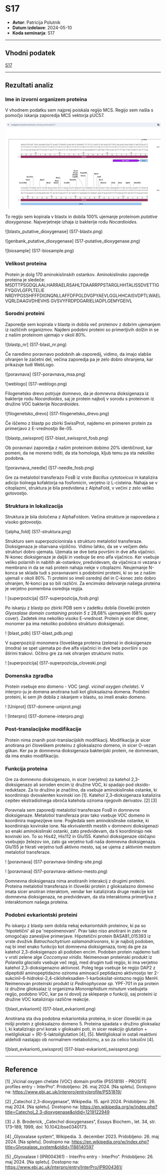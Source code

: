 # S17

- **Avtor**: Patricija Polutnik
- **Datum izdelave**: 2024-05-10
- **Koda seminarja**: S17

---
## Vhodni podatek
[S17](https://mpavsic.github.io/biokeminfo/_sources/seminar/seminar_2023-2024/naloge/s17-input.md)

---
## Rezultati analiz

### Ime in izvorni organizem proteina

V vhodnem podatku sem najprej poiskala regijo MCS. Regijo sem našla s pomočjo iskanja zaporedja MCS vektorja pUC57.

![mcs_puc57](S17-mcs_puc57.png)

To regijo sem kopirala v blastx in dobila 100% ujemanje proteinom *putative dioxygenase*. Najverjetneje izhaja iz bakterije rodu *Nocardioides*.

![blastx_putative_dioxygenase] (S17-blastx.png)

![genbank_putative_dioxygenase] (S17-putative_dioxygenase.png)

![biosample] (S17-biosample.png)

### Velikost proteina

Protein je dolg 170 aminokislinskih ostankov. Aminokislinsko zaporedje proteina je sledeče:
MSDTTPSGDQLAALHARRAELRSAHLTDAARRPPSTARGLHHTALISSDVETTIGFYQGVLGFPLTELIE
NRDYPGSSHFFFDIGNQNLLAFFDFPGLDVGPYAEVLGGLHHCAISVDPTLWAELVQRLDAAGVDHEVHS
GVSVYFRDPDGARIELIADPLGEMYGEIVL

### Sorodni proteini
Zaporedje sem kopirala v blastp in dobila več proteinov z dobrim ujemanjem iz različnih organizmov. Najdeni podobni proteini so primerljivih dolžin in se z našim proteinom ujemajo v okoli 80%.

![blastp_nr] (S17-blast_nr.png)

Če naredimo poravnavo podobnih ak-zaporedij, vidimo, da imajo slabše ohranjen le začetni del, večina zaporedja pa je zelo dobro ohranjena, kar prikazuje tudi WebLogo.

![poravnava] (S17-poravnava_msa.png)

![weblogo] (S17-weblogo.png)

Filogenetsko drevo potrjuje domnevo, da je domnevna dioksigenaza iz bakterije rodu *Nocardioides*, saj je protein najbolj v sorodu s proteinom iz družine VOC bakterije *Nocardioides*. 

![filogenetsko_drevo] (S17-filogenetsko_drevo.png)

Če iščemo z blastp po zbirki SwissProt, najdemo en primeren protein za primerjavo z E-vrednostjo 8e-05.

![blastp_swissprot] (S17-blast_swissprot_fosb.png)

Ob poravnavi zaporedja z našim proteinom dobimo 20% identičnost, kar pomeni, da ne moremo trditi, da sta homologa, kljub temu pa sta nekoliko podobna.

![poravnava_needle] (S17-needle_fosb.png)

Gre za metalotiol transferazo FosB iz vrste *Bacillus cytotoxicus* in katalizira adicijo tiolnega kofaktorja na fosfomicin, verjetno iz L-cisteina. Nahaja se v citoplazmi, struktura je bila predvidena z AlphaFold, v večini z zelo veliko gotovostjo.


### Struktura in lokalizacija
Struktura je bila določena z AlphaFoldom. Večina strukture je napovedana z visoko gotovostjo.

![alpha_fold] (S17-struktura.png)

Strukturo sem superpozicionirala s strukturo metalotiol transferaze. Dioksigenaza je obarvana vijolično. Vidimo lahko, da se v večjem delu strukturi dobro ujemata. Ujemata se dve beta površini in dve alfa vijačnici. N-konec dioksigenaze je daljši in vsebuje še eno alfa vijačnico. Ker vsebuje veliko polarnih in nabitih ak-ostankov, predvidevam, da vijačnica ni vezana v membrano in da se naš protein nahaja nekje v citoplazmi. Neujemanje N-konca se sklada tudi s poravnavami s podobnimi proteini, ki so se z našim ujemali v okoli 80%. Ti proteini so imeli osrednji del in C-konec zelo dobro ohranjen, N-konci pa so bili različni. Za encimsko delovanje našega proteina je verjetno pomembna osrednja regija.

! [superpozicija] (S17-superpozicija_fosb.png)

Po iskanju z blastp po zbirki PDB sem v zadetku dobila človeški protein *Glyoxalase domain containing protein 5*  z 28,68% ujemanjem (68% query cover). Zadetek ima nekoliko visoko E-vrednost. Protein je sicer dimer, monomer pa ima nekoliko podobno strukturo dioksigenazi.

! [blast_pdb] (S17-blast_pdb.png)

V superpoziciji monomera človeškega proteina (zelena) in dioksigenaze (modra) se spet ujemata po dve alfa vijačnici in dve beta površini s po štirimi trakovi. Očitno gre za nek ohranjen strukturni motiv.

! [superpozicija] (S17-superpozicija_cloveski.png)

### Domenska zgradba
Protein vsebuje eno domeno - VOC (angl. *vicinal oxygen chelate*). V interpro-ju je domena anotirana tudi kot glioksalazna domena. Podobni proteini, ki sem jih dobila z iskanjem v blastu, so imeli enako domeno. 

! [Uniprot] (S17-domene-uniprot.png)

! [Interpro] (S17-domene-interpro.png)


### Post-translacijske modifikacije
Protein nima znanih post-translacijskih modifikacij. Modifikacija je sicer anotirana pri človeškem proteinu z glioksalazno domeno, in sicer O-vezan glikan. Ker pa je domnevna dioksigenaza bakterijski protein, ne domnevam, da ima enako modifikacijo.

### Funkcija proteina

Gre za domnevno dioksigenazo, in sicer (verjetno) za katehol 2,3-dioksigenazo ali soroden encim iz družine VOC, ki spadajo pod oksido-reduktaze. Za to družino je značilno, da vsebuje aminokislinske ostanke, ki koordinirajo dvovalenten kovinski ion [1]. Katehol 2,3-dioksigenaza katalizira cepitev ekstradiolnega obroča katehola oziroma njegovih derivatov. [2] [3]

Poravnala sem zaporedji metalotiol transferaze FosB in domnevne dioksigenaze. Metalotiol transferaza prav tako vsebuje VOC domeno in koordinira magnezijeve ione. Pogledala sem aminokislinske ostanke, ki koordinirajo kovinske ione. Na ekvivalentih mestih v domnevni dioksigenazi so enaki aminokislinski ostanki, zato predvidevam, da ti koordinirajo nek kovinski ion. To so His42, His112 in Glu155. Katehol dioksigenaze običajno vsebujejo železov ion, zato ga verjetno tudi naša domnevna dioksigenaza. Glu155 je hkrati verjetno tudi aktivno mesto, saj se ujema z aktivnim mestom metalotiol transferaze.  

! [poravnava] (S17-poravnava-binding-site.png)

! [poravnava] (S17-poravnava-aktivno-mesto.png)

Domnevna dioksigenaza nima anotiranih interakcij z drugimi proteini. Proteina metalotiol transferaza in človeški protein z glioksalazno domeno imata sicer anotiran interaktom, vendar ker katalizirata druge reakcije kot domnevna dioksigenaza, ne predvidevam, da sta interaktoma primerljiva z interaktomom našega proteina. 

### Podobni evkariontski proteini

Po iskanju z blastp sem dobila nekaj evkariontskih proteinov, ki pa so 'hipotetični' ali pa 'nepoimenovani'. Prav tako niso anotirani in zato ne omogočajo zanesljive primerjave. Hipotetični protein BASA81_015393 iz vrste dvoživk *Batrachochytrium salamandrivorans*, ki je najbolj podoben, naj bi imel enako funkcijo kot domnevna dioksigenaza, torej da gre za katehol 2,3-dioksigenazo ali podoben encim. Podoben protein najdemo tudi v vrsti zelene alge *Coccomyxa viridis*. Neimenovan proteinski produkt iz *Polarella glacialis* vsebuje več regij, med drugim tudi regijo, ki ima verjetno katehol 2,3-dioksigenazno aktivnost. Poleg tega vsebuje še regijo DAP2 z dipeptidil aminopeptidazno oziroma aminoacil peptidazno aktivnostjo ter 2-sukcinil-6-hidroksi-2,4-cikloheksadien-1-karboksilat-sintazno regijo MenH. Neimenovan proteinski produkt iz *Pedinophyceae sp.* YPF-701 in pa protein iz družine glioksalaz iz organizma *Monoraphidium minutum* vsebujeta regijo, podobno VOC, kar pa ni dovolj za sklepanje o funkciji, saj proteini iz družine VOC katalizirajo različne reakcije. 

![blast_evkarionti] (S17-blast_evkarionti.png)

Anotirana sta dva podobna evkariontska proteina, in sicer človeški in pa mišji protein z glioksalazno domeno 5. Proteina spadata v družino glioksalaz I, ki katalizirajo prvi korak v glioksalni poti, in sicer reakcijo glutation + metilglioksal = (R)-S-laktoilglutation [4], [5]. Metilglioksal in ostali reaktivni aldehidi nastajajo ob normalnem metabolizmu, a so za celico toksični [4].  

![blast_evkarionti_swissprot] (S17-blast-evkarionti_swissprot.png)

---


## Reference
[1]	„Vicinal oxygen chelate (VOC) domain profile (PS51819) - PROSITE profiles entry - InterPro“. Pridobljeno: 26. maj 2024. [Na spletu]. Dostopno na: https://www.ebi.ac.uk/interpro/entry/profile/PS51819/

[2]	„Catechol 2,3-dioxygenase“, Wikipedia. 15. april 2024. Pridobljeno: 26. maj 2024. [Na spletu]. Dostopno na: https://en.wikipedia.org/w/index.php?title=Catechol_2,3-dioxygenase&oldid=1219122949

[3]	J. B. Broderick, „Catechol dioxygenases“, Essays Biochem., let. 34, str. 173–189, 1999, doi: 10.1042/bse0340173.

[4]	„Glyoxalase system“, Wikipedia. 3. december 2023. Pridobljeno: 26. maj 2024. [Na spletu]. Dostopno na: https://en.wikipedia.org/w/index.php?title=Glyoxalase_system&oldid=1188140597

[5]	„Glyoxalase I (IPR004361) - InterPro entry - InterPro“. Pridobljeno: 26. maj 2024. [Na spletu]. Dostopno na: https://www.ebi.ac.uk/interpro/entry/InterPro/IPR004361/